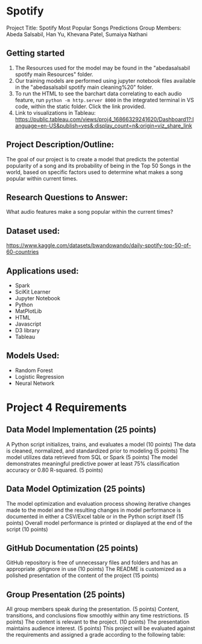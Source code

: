 # Spotify
Project Title: Spotify Most Popular Songs Predictions
Group Members: Abeda Salsabil, Han Yu, Khevana Patel, Sumaiya Nathani

## Getting started
1. The Resources used for the model may be found in the "abedasalsabil spotify main Resources" folder.
2. Our training models are performed using jupyter notebook files available in the "abedasalsabil spotify main cleaning%20" folder.
3. To run the HTML to see the barchart data correlating to each audio feature, run `python -m http.server 8000` in the integrated terminal in VS code, within the static folder. Click the link provided. 
4. Link to visualizations in Tableau: https://public.tableau.com/views/proj4_16866329241620/Dashboard1?:language=en-US&publish=yes&:display_count=n&:origin=viz_share_link 

## Project Description/Outline: 
The goal of our project is to create a model that predicts the potential popularity of a song and its probability of being in the Top 50 Songs in the world, based on specific factors used to determine what makes a song popular within current times. 

## Research Questions to Answer: 
What audio features make a song popular within the current times?

## Dataset used:
https://www.kaggle.com/datasets/bwandowando/daily-spotify-top-50-of-60-countries

## Applications used:
- Spark
- SciKit Learner
- Jupyter Notebook
- Python
- MatPlotLib
- HTML
- Javascript
- D3 library
- Tableau

## Models Used: 
- Random Forest
- Logistic Regression
- Neural Network

# Project 4 Requirements
##  Data Model Implementation (25 points)

A Python script initializes, trains, and evaluates a model (10 points)
The data is cleaned, normalized, and standardized prior to modeling (5 points)
The model utilizes data retrieved from SQL or Spark (5 points)
The model demonstrates meaningful predictive power at least 75% classification accuracy or 0.80 R-squared. (5 points)

##  Data Model Optimization (25 points)

The model optimization and evaluation process showing iterative changes made to the model and the resulting changes in model performance is documented in either a CSV/Excel table or in the Python script itself (15 points)
Overall model performance is printed or displayed at the end of the script (10 points)

##  GitHub Documentation (25 points)

GitHub repository is free of unnecessary files and folders and has an appropriate .gitignore in use (10 points)
The README is customized as a polished presentation of the content of the project (15 points)

##  Group Presentation (25 points)

All group members speak during the presentation. (5 points)
Content, transitions, and conclusions flow smoothly within any time restrictions. (5 points)
The content is relevant to the project. (10 points)
The presentation maintains audience interest. (5 points)
This project will be evaluated against the requirements and assigned a grade according to the following table:

